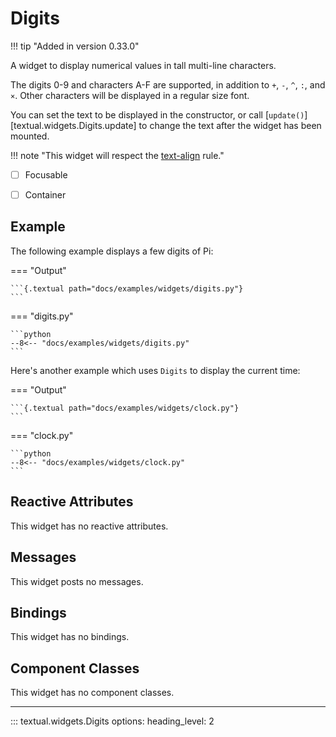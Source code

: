 # Digits

!!! tip "Added in version 0.33.0"

A widget to display numerical values in tall multi-line characters.

The digits 0-9 and characters A-F are supported, in addition to `+`, `-`, `^`, `:`, and `×`.
Other characters will be displayed in a regular size font.

You can set the text to be displayed in the constructor, or call [`update()`][textual.widgets.Digits.update] to change the text after the widget has been mounted.

!!! note "This widget will respect the [text-align](../styles/text_align.md) rule."

- [ ] Focusable
- [ ] Container


## Example

The following example displays a few digits of Pi:

=== "Output"

    ```{.textual path="docs/examples/widgets/digits.py"}
    ```

=== "digits.py"

    ```python
    --8<-- "docs/examples/widgets/digits.py"
    ```

Here's another example which uses `Digits` to display the current time:


=== "Output"

    ```{.textual path="docs/examples/widgets/clock.py"}
    ```

=== "clock.py"

    ```python
    --8<-- "docs/examples/widgets/clock.py"
    ```

## Reactive Attributes

This widget has no reactive attributes.

## Messages

This widget posts no messages.

## Bindings

This widget has no bindings.

## Component Classes

This widget has no component classes.



---


::: textual.widgets.Digits
    options:
      heading_level: 2
